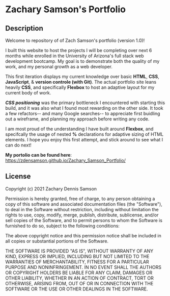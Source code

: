 # Zachary Samson's Portfolio

## Description 

Welcome to repository of of Zach Samson's portfolio (version 1.0)!

I built this website to host the projects I will be completing over next 6 months while enrolled in the University of Arizona's full stack web development bootcamp.
My goal is to demonstrate both the quality of my work, and my personal growth as a web developer.

This first iteration displays my current knowledge over basic **HTML**, **CSS**, **JavaScript**, & **version controle (with Git)**.
The actual portfolio site leans heavily **CSS**, and specifically **Flexbox** to host an adaptive layout for my current body of work. 

**_CSS positioning_** was the primary bottleneck I encountered with starting this build, and it was also what I found most rewarding on the other side.
It took a few refactors-- and many Google searches-- to appreciate first buidling out a wireframe, and planning my approach before writing any code. 

I am most proud of the understanding I have built around **Flexbox**, and specifcally the usage of nested **%** declarations for adaptive sizing of HTML elements. 
I hope you enjoy this first attempt, and stick around to see what I can do next!

**My portolio can be found here**: https://zdensamson.github.io/Zachary_Samson_Portfolio/

## License 

Copyright (c) 2021 Zachary Dennis Samson

Permission is hereby granted, free of charge, to any person obtaining a copy
of this software and associated documentation files (the "Software"), to deal
in the Software without restriction, including without limitation the rights
to use, copy, modify, merge, publish, distribute, sublicense, and/or sell
copies of the Software, and to permit persons to whom the Software is
furnished to do so, subject to the following conditions:

The above copyright notice and this permission notice shall be included in all
copies or substantial portions of the Software.

THE SOFTWARE IS PROVIDED "AS IS", WITHOUT WARRANTY OF ANY KIND, EXPRESS OR
IMPLIED, INCLUDING BUT NOT LIMITED TO THE WARRANTIES OF MERCHANTABILITY,
FITNESS FOR A PARTICULAR PURPOSE AND NONINFRINGEMENT. IN NO EVENT SHALL THE
AUTHORS OR COPYRIGHT HOLDERS BE LIABLE FOR ANY CLAIM, DAMAGES OR OTHER
LIABILITY, WHETHER IN AN ACTION OF CONTRACT, TORT OR OTHERWISE, ARISING FROM,
OUT OF OR IN CONNECTION WITH THE SOFTWARE OR THE USE OR OTHER DEALINGS IN THE
SOFTWARE.
